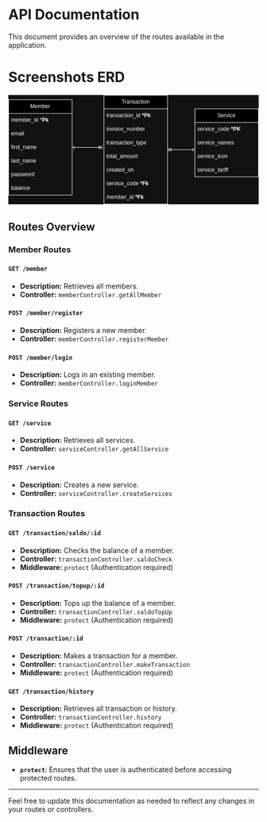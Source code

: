 # API Documentation

This document provides an overview of the routes available in the application.

# Screenshots ERD

 <tr>
    <td> <img width="650px" src="./docs/readme/ERD-Nutech-Test.jpg" border="0"  alt="Register" /></td>
  </tr>

## Routes Overview

### Member Routes

#### `GET /member`
- **Description:** Retrieves all members.
- **Controller:** `memberController.getAllMember`

#### `POST /member/register`
- **Description:** Registers a new member.
- **Controller:** `memberController.registerMember`

#### `POST /member/login`
- **Description:** Logs in an existing member.
- **Controller:** `memberController.loginMember`

### Service Routes

#### `GET /service`
- **Description:** Retrieves all services.
- **Controller:** `serviceController.getAllService`

#### `POST /service`
- **Description:** Creates a new service.
- **Controller:** `serviceController.createServices`

### Transaction Routes

#### `GET /transaction/saldo/:id`
- **Description:** Checks the balance of a member.
- **Controller:** `transactionController.saldoCheck`
- **Middleware:** `protect` (Authentication required)

#### `POST /transaction/topup/:id`
- **Description:** Tops up the balance of a member.
- **Controller:** `transactionController.saldoTopUp`
- **Middleware:** `protect` (Authentication required)

#### `POST /transaction/:id`
- **Description:** Makes a transaction for a member.
- **Controller:** `transactionController.makeTransaction`
- **Middleware:** `protect` (Authentication required)

#### `GET /transaction/history`
- **Description:** Retrieves all transaction or history.
- **Controller:** `transactionController.history`
- **Middleware:** `protect` (Authentication required)

## Middleware

- **`protect`**: Ensures that the user is authenticated before accessing protected routes.
---

Feel free to update this documentation as needed to reflect any changes in your routes or controllers.
